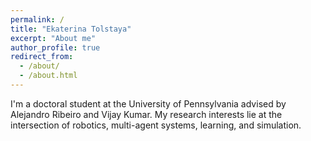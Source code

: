 ```yaml
---
permalink: /
title: "Ekaterina Tolstaya"
excerpt: "About me"
author_profile: true
redirect_from: 
  - /about/
  - /about.html
---
```



I'm a doctoral student at the University of Pennsylvania advised by Alejandro Ribeiro and Vijay Kumar. My research interests lie at the intersection of robotics, multi-agent systems, learning, and simulation. 